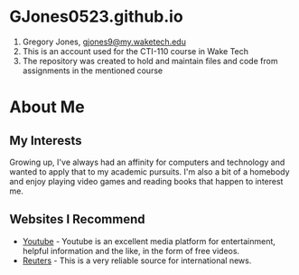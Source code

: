 # GJones0523.github.io

1. Gregory Jones, gjones9@my.waketech.edu
2. This is an account used for the CTI-110 course in Wake Tech
3. The repository was created to hold and maintain files and code from assignments in the mentioned course

# About Me

## My Interests
Growing up, I've always had an affinity for computers and technology and wanted to apply that to my academic pursuits. I'm also a bit of a homebody and enjoy playing video games and reading books that happen to interest me.

## Websites I Recommend
   - [Youtube](https://www.youtube.com) - Youtube is an excellent media platform for entertainment, helpful information and the like, in the form of free videos.
   - [Reuters](https://www.reuters.com) - This is a very reliable source for international news.
